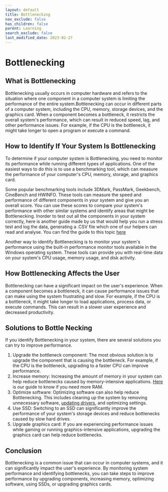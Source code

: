 ```yaml
---
layout: default
title: Bottlenecking
nav_exclude: false
has_children: false
parent: Learning
search_exclude: false
last_modified_date: 2023-02-27
---
```


# Bottlenecking

## What is Bottlenecking
Bottlenecking usually occurs in computer hardware and refers to the situation where one component in a computer system is limiting the performance of the entire system.Bottlenecking can occur in different parts of a computer system, including the CPU, memory, storage devices, and the graphics card. When a component becomes a bottleneck, it restricts the overall system's performance, which can result in reduced speed, lag, and other performance issues. For example, if the CPU is the bottleneck, it might take longer to open a program or execute a command.

## How to Identify If Your System Is Bottlenecking
To determine if your computer system is Bottlenecking, you need to monitor its performance while running different types of applications. One of the easiest ways to do this is to use a benchmarking tool, which can measure the performance of your computer's CPU, memory, storage, and graphics card.

Some popular benchmarking tools include 3DMark, PassMark, Geekbench, CineBench and HWINFO. These tools can measure the speed and performance of different components in your system and give you an overall score. You can use these scores to compare your system's performance with other similar systems and identify areas that might be Bottlenecking. Inorder to test out all the components in your system correctly, here is another guide made by us that would help you run a stress test and log the data, generating a .CSV file which one of our helpers can read and analyse. You can find the guide to this topic [here](/docs/guides/hwinfo.html)

Another way to identify Bottlenecking is to monitor your system's performance using the built-in performance monitor tools available in the Windows operating system. These tools can provide you with real-time data on your system's CPU usage, memory usage, and disk activity.

## How Bottlenecking Affects the User
Bottlenecking can have a significant impact on the user's experience. When a component becomes a bottleneck, it can cause performance issues that can make using the system frustrating and slow. For example, if the CPU is a bottleneck, it might take longer to load applications, process data, or execute commands. This can result in a slower user experience and decreased productivity.


## Solutions to Bottle Necking
If you identify Bottlenecking in your system, there are several solutions you can try to improve performance.

1. Upgrade the bottleneck component: The most obvious solution is to upgrade the component that is causing the bottleneck. For example, if the CPU is the bottleneck, upgrading to a faster CPU can improve performance.
2. Increase memory: Increasing the amount of memory in your system can help reduce bottlenecks caused by memory-intensive applications. [Here](/docs/guides/how-to-know-if-you-need-more-ram.html) is our guide to know if you need more RAM. 
3. Optimize software: Optimizing software can also help reduce Bottlenecking. This includes cleaning up the system by removing unnecessary software, [updating drivers](/docs/recommendations/maintenance.html#driver-finders), and optimizing settings. 
4. Use SSD: Switching to an SSD can significantly improve the performance of your system's storage devices and reduce bottlenecks caused by slow hard drives.
5. Upgrade graphics card: If you are experiencing performance issues while gaming or running graphics-intensive applications, upgrading the graphics card can help reduce bottlenecks.

## Conclusion
Bottlenecking is a common issue that can occur in computer systems, and it can significantly impact the user's experience. By monitoring system performance and identifying bottlenecks, you can take steps to improve performance by upgrading components, increasing memory, optimizing software, using SSDs, or upgrading graphics cards.
